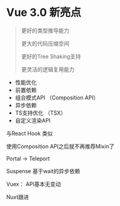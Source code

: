 # Vue 3.0 新亮点

> 更好的类型推导能力
>
> 更大的代码压缩空间
>
> 更好的Tree Shaking支持
>
> 更灵活的逻辑复用能力



* 性能优化
* 前置依赖
* 组合模式API  （Composition API）
* 异步依赖
* TS支持优化 （TSX）
* 自定义渲染API



与React Hook 类似

使用Composition API之后就不再推荐Mixin了

Portal -> Teleport

Suspense 基于wait的异步依赖

Vuex： API基本无变动

Nuxt跟进